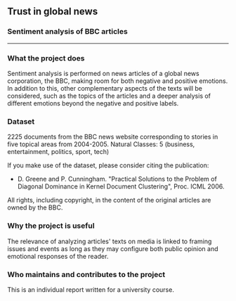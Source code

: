 ## Trust in global news
### Sentiment analysis of BBC articles
---
### What the project does
Sentiment analysis is performed on news articles of a global news corporation, the BBC, making room for both negative and positive emotions. In addition to this, other complementary aspects of the texts will be considered, such as the topics of the articles and a deeper analysis of different emotions beyond the negative and positive labels.

### Dataset
2225 documents from the BBC news website corresponding to stories in five topical areas from 2004-2005. Natural Classes: 5 (business, entertainment, politics, sport, tech)

If you make use of the dataset, please consider citing the publication: 
- D. Greene and P. Cunningham. "Practical Solutions to the Problem of Diagonal Dominance in Kernel Document Clustering", Proc. ICML 2006.

All rights, including copyright, in the content of the original articles are owned by the BBC.

### Why the project is useful
The relevance of analyzing articles' texts on media is linked to framing issues and events as long as they may configure both public opinion and emotional responses of the reader. 

### Who maintains and contributes to the project
This is an individual report written for a university course.
